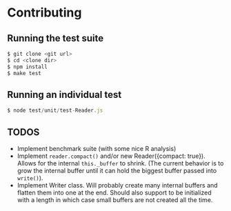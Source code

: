 # Contributing

## Running the test suite

```js
$ git clone <git url>
$ cd <clone dir>
$ npm install
$ make test
```

## Running an individual test

```js
$ node test/unit/test-Reader.js
```

## TODOS

* Implement benchmark suite (with some nice R analysis)
* Implement `reader.compact()` and/or new Reader({compact: true}). Allows for
  the internal `this._buffer` to shrink. (The current behavior is to grow the
  internal buffer until it can hold the biggest buffer passed into `write()`).
* Implement Writer class. Will probably create many internal buffers and flatten
  them into one at the end. Should also support to be initialized with a length
  in which case small buffers are not created all the time.
